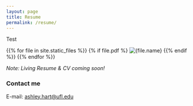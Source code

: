 ```yaml
---
layout: page
title: Resume
permalink: /resume/
---
```


Test

{{% for file in site.static_files %}}
    {% if file.pdf %}
        <img src="{{file.path}}" alt="{file.name}">
    {{% endif %}}
{{% endfor %}}

*Note: Living Resume & CV coming soon!*

### Contact me

E-mail: [ashley.hart@ufl.edu](mailto:ashley.hart@ufl.edu)
